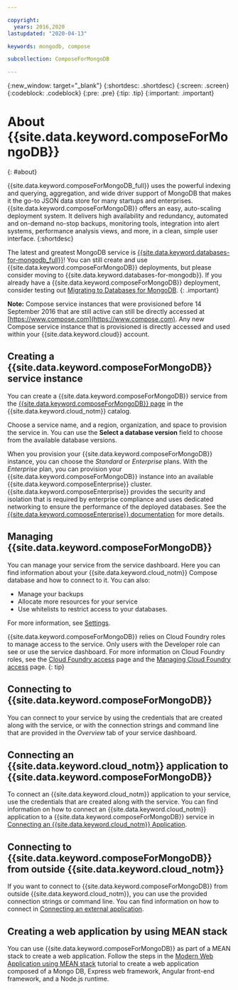 ```yaml
---

copyright:
  years: 2016,2020
lastupdated: "2020-04-13"

keywords: mongodb, compose

subcollection: ComposeForMongoDB

---
```


{:new_window: target="_blank"}
{:shortdesc: .shortdesc}
{:screen: .screen}
{:codeblock: .codeblock}
{:pre: .pre}
{:tip: .tip}
{:important: .important}


# About {{site.data.keyword.composeForMongoDB}}
{: #about}

{{site.data.keyword.composeForMongoDB_full}} uses the powerful indexing and querying, aggregation, and wide driver support of MongoDB that makes it the go-to JSON data store for many startups and enterprises. {{site.data.keyword.composeForMongoDB}} offers an easy, auto-scaling deployment system. It delivers high availability and redundancy, automated and on-demand no-stop backups, monitoring tools, integration into alert systems, performance analysis views, and more, in a clean, simple user interface.
{:shortdesc}

The latest and greatest MongoDB service is [{{site.data.keyword.databases-for-mongodb_full}}](/docs/databases-for-mongodb?topic=databases-for-mongodb-getting-started)! You can still create and use {{site.data.keyword.composeForMongoDB}} deployments, but please consider moving to {{site.data.keyword.databases-for-mongodb}}. If you already have a {{site.data.keyword.composeForMongoDB}} deployment, consider testing out [Migrating to Databases for MongoDB](/docs/ComposeForMongoDB?topic=ComposeForMongoDB-migrating).
{: .important}

**Note:** Compose service instances that were provisioned before 14 September 2016 that are still active can still be directly accessed at [https://www.compose.com](https://www.compose.com). Any new Compose service instance that is provisioned is directly accessed and used within your {{site.data.keyword.cloud}} account.

## Creating a {{site.data.keyword.composeForMongoDB}} service instance

You can create a {{site.data.keyword.composeForMongoDB}} service from the [{{site.data.keyword.composeForMongoDB}} page](https://{DomainName}/catalog/compose-for-mongodb) in the {{site.data.keyword.cloud_notm}} catalog.

Choose a service name, and a region, organization, and space to provision the service in. You can use the **Select a database version** field to choose from the available database versions.

When you provision your {{site.data.keyword.composeForMongoDB}} instance, you can choose the *Standard* or *Enterprise* plans. With the *Enterprise* plan, you can provision your {{site.data.keyword.composeForMongoDB}} instance into an available {{site.data.keyword.composeEnterprise}} cluster. {{site.data.keyword.composeEnterprise}} provides the security and isolation that is required by enterprise compliance and uses dedicated networking to ensure the performance of the deployed databases. See the [{{site.data.keyword.composeEnterprise}} documentation](/docs/ComposeEnterprise?topic=compose-enterprise-about) for more details.

## Managing {{site.data.keyword.composeForMongoDB}}

You can manage your service from the service dashboard. Here you can find information about your {{site.data.keyword.cloud_notm}} Compose database and how to connect to it. You can also:
- Manage your backups
- Allocate more resources for your service
- Use whitelists to restrict access to your databases. 

For more information, see [Settings](/docs/ComposeForMongoDB?topic=ComposeForMongoDB-dashboard-settings).

{{site.data.keyword.composeForMongoDB}} relies on Cloud Foundry roles to manage access to the service. Only users with the Developer role can see or use the service dashboard. For more information on Cloud Foundry roles, see the [Cloud Foundry access](/docs/iam?topic=iam-cfaccess#cfaccess) page and the [Managing Cloud Foundry access](/docs/iam?topic=iam-mngcf#mngcf) page.
{: tip}

## Connecting to {{site.data.keyword.composeForMongoDB}}

You can connect to your service by using the credentials that are created along with the service, or with the connection strings and command line that are provided in the *Overview* tab of your service dashboard.

## Connecting an {{site.data.keyword.cloud_notm}} application to {{site.data.keyword.composeForMongoDB}}

To connect an {{site.data.keyword.cloud_notm}} application to your service, use the credentials that are created along with the service. You can find information on how to connect an {{site.data.keyword.cloud_notm}} application to a {{site.data.keyword.composeForMongoDB}} service in [Connecting an {{site.data.keyword.cloud_notm}} Application](/docs/ComposeForMongoDB?topic=ComposeForMongoDB-ibmcloud-cf-app).

## Connecting to {{site.data.keyword.composeForMongoDB}} from outside {{site.data.keyword.cloud_notm}}

If you want to connect to {{site.data.keyword.composeForMongoDB}} from outside {{site.data.keyword.cloud_notm}}, you can use the provided connection strings or command line. You can find information on how to connect in [Connecting an external application](/docs/ComposeForMongoDB?topic=ComposeForMongoDB-connecting-external).

## Creating a web application by using MEAN stack

You can use {{site.data.keyword.composeForMongoDB}} as part of a MEAN stack to create a web application. Follow the steps in the [Modern Web Application using MEAN stack](/docs/tutorials?topic=solution-tutorials-mean-stack) tutorial to create a web application composed of a Mongo DB, Express web framework, Angular front-end framework, and a Node.js runtime.
